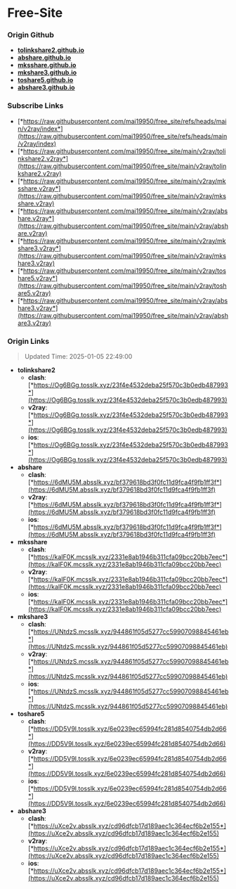 # Free-Site

### Origin Github

- [**tolinkshare2.github.io**](https://github.com/tolinkshare2/tolinkshare2.github.io)
- [**abshare.github.io**](https://github.com/abshare/abshare.github.io)
- [**mksshare.github.io**](https://github.com/mksshare/mksshare.github.io)
- [**mkshare3.github.io**](https://github.com/mkshare3/mkshare3.github.io)
- [**toshare5.github.io**](https://github.com/toshare5/toshare5.github.io)
- [**abshare3.github.io**](https://github.com/abshare3/abshare3.github.io)

### Subscribe Links

- [*https://raw.githubusercontent.com/mai19950/free_site/refs/heads/main/v2ray/index*](https://raw.githubusercontent.com/mai19950/free_site/refs/heads/main/v2ray/index)
- [*https://raw.githubusercontent.com/mai19950/free_site/main/v2ray/tolinkshare2.v2ray*](https://raw.githubusercontent.com/mai19950/free_site/main/v2ray/tolinkshare2.v2ray)
- [*https://raw.githubusercontent.com/mai19950/free_site/main/v2ray/mksshare.v2ray*](https://raw.githubusercontent.com/mai19950/free_site/main/v2ray/mksshare.v2ray)
- [*https://raw.githubusercontent.com/mai19950/free_site/main/v2ray/abshare.v2ray*](https://raw.githubusercontent.com/mai19950/free_site/main/v2ray/abshare.v2ray)
- [*https://raw.githubusercontent.com/mai19950/free_site/main/v2ray/mkshare3.v2ray*](https://raw.githubusercontent.com/mai19950/free_site/main/v2ray/mkshare3.v2ray)
- [*https://raw.githubusercontent.com/mai19950/free_site/main/v2ray/toshare5.v2ray*](https://raw.githubusercontent.com/mai19950/free_site/main/v2ray/toshare5.v2ray)
- [*https://raw.githubusercontent.com/mai19950/free_site/main/v2ray/abshare3.v2ray*](https://raw.githubusercontent.com/mai19950/free_site/main/v2ray/abshare3.v2ray)

### Origin Links

> Updated Time: 2025-01-05 22:49:00

- **tolinkshare2**
  - **clash**: [*https://Og6BGg.tosslk.xyz/23f4e4532deba25f570c3b0edb487993*](https://Og6BGg.tosslk.xyz/23f4e4532deba25f570c3b0edb487993)
  - **v2ray**: [*https://Og6BGg.tosslk.xyz/23f4e4532deba25f570c3b0edb487993*](https://Og6BGg.tosslk.xyz/23f4e4532deba25f570c3b0edb487993)
  - **ios**: [*https://Og6BGg.tosslk.xyz/23f4e4532deba25f570c3b0edb487993*](https://Og6BGg.tosslk.xyz/23f4e4532deba25f570c3b0edb487993)
- **abshare**
  - **clash**: [*https://6dMU5M.absslk.xyz/bf379618bd3f0fc11d9fca4f9fb1ff3f*](https://6dMU5M.absslk.xyz/bf379618bd3f0fc11d9fca4f9fb1ff3f)
  - **v2ray**: [*https://6dMU5M.absslk.xyz/bf379618bd3f0fc11d9fca4f9fb1ff3f*](https://6dMU5M.absslk.xyz/bf379618bd3f0fc11d9fca4f9fb1ff3f)
  - **ios**: [*https://6dMU5M.absslk.xyz/bf379618bd3f0fc11d9fca4f9fb1ff3f*](https://6dMU5M.absslk.xyz/bf379618bd3f0fc11d9fca4f9fb1ff3f)
- **mksshare**
  - **clash**: [*https://kaIF0K.mcsslk.xyz/2331e8ab1946b311cfa09bcc20bb7eec*](https://kaIF0K.mcsslk.xyz/2331e8ab1946b311cfa09bcc20bb7eec)
  - **v2ray**: [*https://kaIF0K.mcsslk.xyz/2331e8ab1946b311cfa09bcc20bb7eec*](https://kaIF0K.mcsslk.xyz/2331e8ab1946b311cfa09bcc20bb7eec)
  - **ios**: [*https://kaIF0K.mcsslk.xyz/2331e8ab1946b311cfa09bcc20bb7eec*](https://kaIF0K.mcsslk.xyz/2331e8ab1946b311cfa09bcc20bb7eec)
- **mkshare3**
  - **clash**: [*https://UNtdzS.mcsslk.xyz/944861f05d5277cc59907098845461eb*](https://UNtdzS.mcsslk.xyz/944861f05d5277cc59907098845461eb)
  - **v2ray**: [*https://UNtdzS.mcsslk.xyz/944861f05d5277cc59907098845461eb*](https://UNtdzS.mcsslk.xyz/944861f05d5277cc59907098845461eb)
  - **ios**: [*https://UNtdzS.mcsslk.xyz/944861f05d5277cc59907098845461eb*](https://UNtdzS.mcsslk.xyz/944861f05d5277cc59907098845461eb)
- **toshare5**
  - **clash**: [*https://DD5V9l.tosslk.xyz/6e0239ec65994fc281d8540754db2d66*](https://DD5V9l.tosslk.xyz/6e0239ec65994fc281d8540754db2d66)
  - **v2ray**: [*https://DD5V9l.tosslk.xyz/6e0239ec65994fc281d8540754db2d66*](https://DD5V9l.tosslk.xyz/6e0239ec65994fc281d8540754db2d66)
  - **ios**: [*https://DD5V9l.tosslk.xyz/6e0239ec65994fc281d8540754db2d66*](https://DD5V9l.tosslk.xyz/6e0239ec65994fc281d8540754db2d66)
- **abshare3**
  - **clash**: [*https://uXce2v.absslk.xyz/cd96dfcb17d189aec1c364ecf6b2e155*](https://uXce2v.absslk.xyz/cd96dfcb17d189aec1c364ecf6b2e155)
  - **v2ray**: [*https://uXce2v.absslk.xyz/cd96dfcb17d189aec1c364ecf6b2e155*](https://uXce2v.absslk.xyz/cd96dfcb17d189aec1c364ecf6b2e155)
  - **ios**: [*https://uXce2v.absslk.xyz/cd96dfcb17d189aec1c364ecf6b2e155*](https://uXce2v.absslk.xyz/cd96dfcb17d189aec1c364ecf6b2e155)
